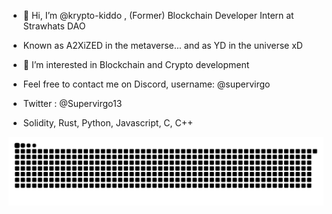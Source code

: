 - 👋 Hi, I’m @krypto-kiddo , (Former) Blockchain Developer Intern at Strawhats DAO

- Known as A2XiZED in the metaverse... and as YD in the universe xD

- 👀 I’m interested in Blockchain and Crypto development

- Feel free to contact me on Discord, username: @supervirgo

- Twitter : @Supervirgo13

- Solidity, Rust, Python, Javascript, C, C++


![snake gif](https://github.com/krypto-kiddo/krypto-kiddo/blob/output/github-contribution-grid-snake.svg)
